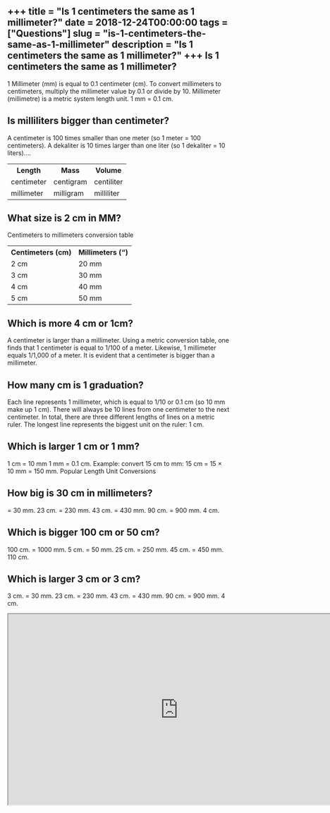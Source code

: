 +++
title = "Is 1 centimeters the same as 1 millimeter?"
date = 2018-12-24T00:00:00
tags = ["Questions"]
slug = "is-1-centimeters-the-same-as-1-millimeter"
description = "Is 1 centimeters the same as 1 millimeter?"
+++
Is 1 centimeters the same as 1 millimeter?
------------------------------------------

1 Millimeter (mm) is equal to 0.1 centimeter (cm). To convert millimeters to centimeters, multiply the millimeter value by 0.1 or divide by 10. Millimeter (millimetre) is a metric system length unit. 1 mm = 0.1 cm.

Is milliliters bigger than centimeter?
--------------------------------------

A centimeter is 100 times smaller than one meter (so 1 meter = 100 centimeters). A dekaliter is 10 times larger than one liter (so 1 dekaliter = 10 liters)….

<table><tr><th>Length</th><th>Mass</th><th>Volume</th></tr><tr><td>centimeter</td><td>centigram</td><td>centiliter</td></tr><tr><td>millimeter</td><td>milligram</td><td>milliliter</td></tr></table>

What size is 2 cm in MM?
------------------------

Centimeters to millimeters conversion table

<table><tr><th>Centimeters (cm)</th><th>Millimeters (“)</th></tr><tr><td>2 cm</td><td>20 mm</td></tr><tr><td>3 cm</td><td>30 mm</td></tr><tr><td>4 cm</td><td>40 mm</td></tr><tr><td>5 cm</td><td>50 mm</td></tr></table>

Which is more 4 cm or 1cm?
--------------------------

A centimeter is larger than a millimeter. Using a metric conversion table, one finds that 1 centimeter is equal to 1/100 of a meter. Likewise, 1 millimeter equals 1/1,000 of a meter. It is evident that a centimeter is bigger than a millimeter.

How many cm is 1 graduation?
----------------------------

Each line represents 1 millimeter, which is equal to 1/10 or 0.1 cm (so 10 mm make up 1 cm). There will always be 10 lines from one centimeter to the next centimeter. In total, there are three different lengths of lines on a metric ruler. The longest line represents the biggest unit on the ruler: 1 cm.

Which is larger 1 cm or 1 mm?
-----------------------------

1 cm = 10 mm 1 mm = 0.1 cm. Example: convert 15 cm to mm: 15 cm = 15 × 10 mm = 150 mm. Popular Length Unit Conversions

How big is 30 cm in millimeters?
--------------------------------

= 30 mm. 23 cm. = 230 mm. 43 cm. = 430 mm. 90 cm. = 900 mm. 4 cm.

Which is bigger 100 cm or 50 cm?
--------------------------------

100 cm. = 1000 mm. 5 cm. = 50 mm. 25 cm. = 250 mm. 45 cm. = 450 mm. 110 cm.

Which is larger 3 cm or 3 cm?
-----------------------------

3 cm. = 30 mm. 23 cm. = 230 mm. 43 cm. = 430 mm. 90 cm. = 900 mm. 4 cm.

<iframe allow="accelerometer; autoplay; clipboard-write; encrypted-media; gyroscope; picture-in-picture" allowfullscreen="" class="__youtube_prefs__  epyt-is-override  no-lazyload" data-no-lazy="1" data-origheight="433" data-origwidth="770" data-skipgform_ajax_framebjll="" height="433" id="_ytid_45586" loading="lazy" src="https://www.youtube.com/embed/X7DxJkrAhAU?enablejsapi=1&autoplay=0&cc_load_policy=0&cc_lang_pref=&iv_load_policy=1&loop=0&modestbranding=0&rel=1&fs=1&playsinline=0&autohide=2&theme=dark&color=red&controls=1&" title="YouTube player" width="770"></iframe>